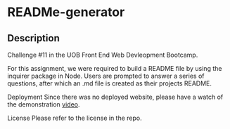 # READMe-generator

## Description

Challenge #11 in the UOB Front End Web Devleopment Bootcamp.

For this assignment, we were required to build a README file by using the inquirer package in Node. Users are prompted to answer a series of questions, after which an .md file is created as their projects README.

Deployment
Since there was no deployed website, please have a watch of the demonstration [video](./Read%20Me%20Generator.md%20Demo.mp4).

License
Please refer to the license in the repo.
